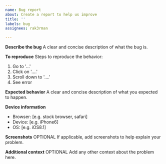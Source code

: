 ```yaml
---
name: Bug report
about: Create a report to help us improve
title: ''
labels: bug
assignees: rak3rman

---
```


**Describe the bug**
A clear and concise description of what the bug is.

**To reproduce**
Steps to reproduce the behavior:
1. Go to '...'
2. Click on '....'
3. Scroll down to '....'
4. See error

**Expected behavior**
A clear and concise description of what you expected to happen.

**Device information**
 - Browser: [e.g. stock browser, safari]
 - Device: [e.g. iPhone6]
 - OS: [e.g. iOS8.1]

**Screenshots**
OPTIONAL If applicable, add screenshots to help explain your problem.

**Additional context**
OPTIONAL Add any other context about the problem here.
